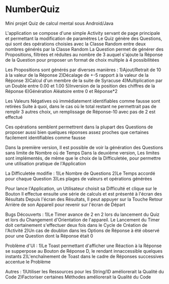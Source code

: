 # NumberQuiz
Mini projet Quiz de calcul mental sous Android/Java

L'application se compose d'une simple Activity servant de page principale et permettant la modification de paramètres
Le Quiz génère des Questions, qui sont des opérations choisies avec la Classe Random entre deux nombres générés par la Classe Random
La Question permet de générer des Propositions, filtrées et réduites au nombre de 3 auquel s'ajoute la Réponse de la Question pour proposer un format de choix multiple à 4 possibilitées

Les Propositions sont générés par diverses manières :
1)Ajout/Retrait de 10 à la valeur de la Réponse
2)Décalage de +-5 rapport à la valeur de la Réponse
3)Calcul d'un membre de la suite de Syracuse
4)Multiplication par un Double entre 0.00 et 1.00
5)Inversion de la position des chiffres de la Réponse
6)Génération Aléatoire entre 0 et Réponse*2

Les Valeurs Négatives où immédiatement identifiables comme fausse sont retirées
Suite à quoi, dans le cas où le total restant ne permettrait pas de remplir 3 autres choix, un remplissage de Réponse-10 avec pas de 2 est effectué

Ces opérations semblent permettrent dans la plupart des Questions de proposer aussi bien quelques réponses assez proches que certaines facilement identifiables comme fausse

Dans la première version, Il est possible de voir la génération des Questions sans limite de Nombre où de Temps
Dans la deuxième version, Les limites sont implémentés, de même que le choix de la Difficuletée, pour permettre une utilisation pratique de l'Application

La Difficuletée modifie :
1)Le Nombre de Questions
2)Le Temps accordé pour chaque Question
3)Les plages de valeurs et opérations générées

Pour lance l'Application, un Utilisateur choisit sa Difficulté et clique sur le Bouton
Il effectue ensuite une série de calculs et est présenté à l'écran des Résultats
Depuis l'écran des Résultats, Il peut appuyer sur la Touche Retour Arrière de son Appareil pour revenir sur l'écran de Départ

Bugs Découverts :
1)Le Timer avance de 2 en 2 lors du lancement du Quiz et lors du Changement d'Orientation de l'appareil.
Le Lancement du Timer doit certainement s'effectuer deux fois dans le Cycle de Création de l'Activité
2)Un cas de doublon dans les Options de Réponse à été observé pour une Question dont la Réponse était 0

Problème d'UI :
1)Le Toast permettant d'afficher une Réaction à la Réponse se supperpose au Bouton de Réponse D, le rendant innaccessible quelques instants
2)L'enchaînement de Toast dans le cadre de Réponses successives accentue le Problème

Autres :
1)Utiliser les Ressources pour les String/ID améliorerait la Qualité du Code
2)Factoriser certaines Méthodes améliorerait la Qualité du Code
